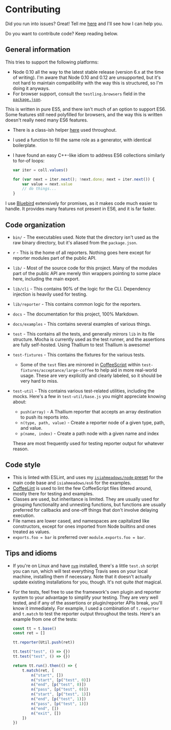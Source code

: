 # Contributing

Did you run into issues? Great! Tell me [here](http://github.com/isiahmeadows/thallium/issues/new) and I'll see how I can help you.

Do you want to contribute code? Keep reading below.

## General information

This tries to support the following platforms:

- Node 0.10 all the way to the latest stable release (version 6.x at the time of writing). I'm aware that Node 0.10 and 0.12 are unsupported, but it's not hard to maintain compatibility with the way this is structured, so I'm doing it anyways.
- For browser support, consult the `testling.browsers` field in the [`package.json`](https://github.com/isiahmeadows/thallium/blob/master/package.json).

This is written in pure ES5, and there isn't much of an option to support ES6. Some features still need polyfilled for browsers, and the way this is written doesn't really need many ES6 features.

- There is a class-ish helper [here](http://github.com/isiahmeadows/thallium/blob/master/lib/methods.js) used throughout.

- I used a function to fill the same role as a generator, with identical boilerplate.

- I have found an easy C++-like idiom to address ES6 collections similarly to for-of loops:

    ```js
    var iter = coll.values()

    for (var next = iter.next(); !next.done; next = iter.next()) {
        var value = next.value
        // do things...
    }
    ```

I use [Bluebird](http://bluebirdjs.com) extensively for promises, as it makes code much easier to handle. It provides many features not present in ES6, and it is far faster.

## Code organization

- `bin/` - The executables used. Note that the directory isn't used as the raw binary directory, but it's aliased from the `package.json`.

- `r` - This is the home of all reporters. Nothing goes here except for reporter modules part of the public API.

- `lib/` - Most of the source code for this project. Many of the modules part of the public API are merely thin wrappers pointing to some place here, including the main export.

- `lib/cli` - This contains 90% of the logic for the CLI. Dependency injection is heavily used for testing.

- `lib/reporter` - This contains common logic for the reporters.

- `docs` - The documentation for this project, 100% Markdown.

- `docs/examples` - This contains several examples of various things.

- `test` - This contains all the tests, and generally mirrors `lib` in its file structure. Mocha is currently used as the test runner, and the assertions are fully self-hosted. Using Thallium to test Thallium is awesome!

- `test-fixtures` - This contains the fixtures for the various tests.
    - Some of the `test` files are mirrored in [CoffeeScript](http://coffeescript.org/) within `test-fixtures/acceptance/large-coffee` to help aid in more real-world usage. These are very explicitly and clearly labeled, so it should be very hard to miss.

- `test-util` - This contains various test-related utilities, including the mocks. Here's a few in `test-util/base.js` you might appreciate knowing about:

    - `push(array)` - A Thallium reporter that accepts an array destination to push its reports into.
    - `n(type, path, value)` - Create a reporter node of a given type, path, and value.
    - `p(name, index)` - Create a path node with a given name and index

    These are most frequently used for testing reporter output for whatever reason.

## Code style

- This is linted with ESLint, and uses my [`isiahmeadows/node` preset](https://npmjs.com/package/eslint-config-isiahmeadows) for the main code base and `isiahmeadows/es6` for the examples.
- [CoffeeLint](http://www.coffeelint.org/) is used to lint the few CoffeeScript files littered around, mostly there for testing and examples.
- Classes are used, but inheritance is limited. They are usually used for grouping functionality and unnesting functions, but functions are usually preferred for callbacks and one-off things that don't involve delaying execution.
- File names are lower cased, and namespaces are capitalized like constructors, except for ones imported from Node builtins and ones treated as values.
- `exports.foo = bar` is preferred over `module.exports.foo = bar`.

## Tips and idioms

- If you're on Linux and have [`nvm`](https://github.com/creationix/nvm) installed, there's a little `test.sh` script you can run, which will test everything Travis sees on your local machine, installing them if necessary. Note that it doesn't actually update existing installations for you, though. It's not quite *that* magical.

- For the tests, feel free to use the framework's own plugin and reporter system to your advantage to simplify your testing. They are very well tested, and if any of the assertions or plugin/reporter APIs break, you'll know it immediately. For example, I used a combination of `t.reporter` and `t.match` to test the reporter output throughout the tests. Here's an example from one of the tests:

    ```js
    const tt = t.base()
    const ret = []

    tt.reporter(Util.push(ret))

    tt.test("test", () => {})
    tt.test("test", () => {})

    return tt.run().then(() => {
        t.match(ret, [
            n("start", [])
            n("start", [p("test", 0)])
            n("end", [p("test", 0)])
            n("pass", [p("test", 0)])
            n("start", [p("test", 1)])
            n("end", [p("test", 1)])
            n("pass", [p("test", 1)])
            n("end", [])
            n("exit", [])
        ])
    })
    ```
